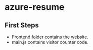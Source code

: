 # azure-resume

## First Steps

- Frontend folder contains the website.
- main.js contains visitor counter code.
